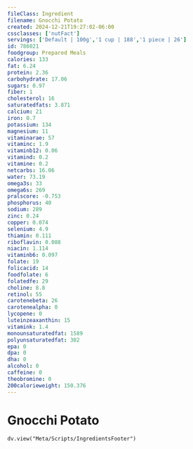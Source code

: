 ```yaml
---
fileClass: Ingredient
filename: Gnocchi Potato
created: 2024-12-21T19:27:02-06:00
cssclasses: ['nutFact']
servings: ['Default | 100g','1 cup | 188','1 piece | 26']
id: 786021
foodgroup: Prepared Meals
calories: 133
fat: 6.24
protein: 2.36
carbohydrate: 17.06
sugars: 0.97
fiber: 1
cholesterol: 16
saturatedfats: 3.871
calcium: 21
iron: 0.7
potassium: 134
magnesium: 11
vitaminarae: 57
vitaminc: 1.9
vitaminb12: 0.06
vitamind: 0.2
vitamine: 0.2
netcarbs: 16.06
water: 73.19
omega3s: 33
omega6s: 269
pralscore: -0.753
phosphorus: 40
sodium: 289
zinc: 0.24
copper: 0.074
selenium: 4.9
thiamin: 0.111
riboflavin: 0.088
niacin: 1.114
vitaminb6: 0.097
folate: 19
folicacid: 14
foodfolate: 6
folatedfe: 29
choline: 8.8
retinol: 55
carotenebeta: 26
carotenealpha: 0
lycopene: 0
luteinzeaxanthin: 15
vitamink: 1.4
monounsaturatedfat: 1589
polyunsaturatedfat: 302
epa: 0
dpa: 0
dha: 0
alcohol: 0
caffeine: 0
theobromine: 0
200calorieweight: 150.376
---
```


# Gnocchi Potato

```dataviewjs
dv.view("Meta/Scripts/IngredientsFooter")
```